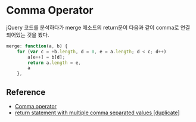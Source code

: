 # Comma Operator

jQuery 코드를 분석하다가 merge 메소드의 return문이 다음과 같이 comma로 연결되어있는 것을 봤다. 

```javascript
merge: function(a, b) {
    for (var c = +b.length, d = 0, e = a.length; d < c; d++)
        a[e++] = b[d];
        return a.length = e,
        a
    },
```



## Reference

* [Comma operator](https://developer.mozilla.org/en-US/docs/Web/JavaScript/Reference/Operators/Comma_Operator)
* [return statement with multiple comma separated values [duplicate]](https://stackoverflow.com/questions/10284536/return-statement-with-multiple-comma-separated-values)